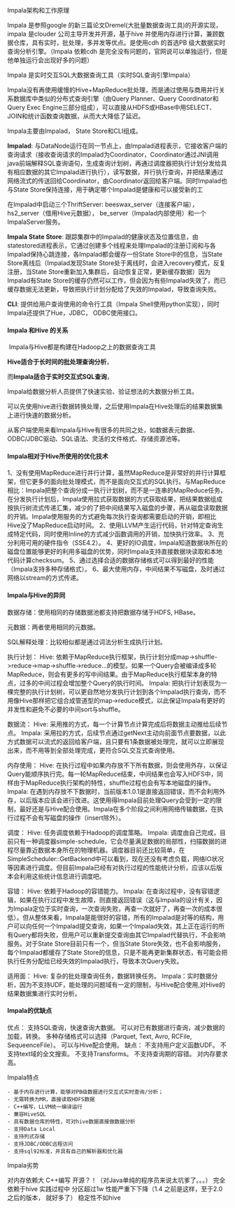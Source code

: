 Impala架构和工作原理



Impala 是参照google 的新三篇论文Dremel(大批量数据查询工具)的开源实现，impala 是clouder 公司主导开发并开源，基于hive 并使用内存进行计算，兼顾数据仓库，具有实时，批处理，多并发等优点。是使用cdh 的首选PB 级大数据实时查询分析引擎。（Impala 依赖cdh 是完全没有问题的，官网说可以单独运行，但是他单独运行会出现好多的问题）





Impala 是实时交互SQL大数据查询工具（实时SQL查询引擎Impala）

Impala没有再使用缓慢的Hive+MapReduce批处理，而是通过使用与商用并行关系数据库中类似的分布式查询引擎（由Query Planner、Query Coordinator和Query Exec Engine三部分组成），可以直接从HDFS或HBase中用SELECT、JOIN和统计函数查询数据，从而大大降低了延迟。



Impala主要由Impalad， State Store和CLI组成。



**Impalad**: 与DataNode运行在同一节点上，由Impalad进程表示，它接收客户端的查询请求（接收查询请求的Impalad为Coordinator，Coordinator通过JNI调用java前端解释SQL查询语句，生成查询计划树，再通过调度器把执行计划分发给具有相应数据的其它Impalad进行执行），读写数据，并行执行查询，并把结果通过网络流式的传送回给Coordinator，由Coordinator返回给客户端。同时Impalad也与State Store保持连接，用于确定哪个Impalad是健康和可以接受新的工

在Impalad中启动三个ThriftServer: beeswax_server（连接客户端），hs2_server（借用Hive元数据）， be_server（Impalad内部使用）和一个ImpalaServer服务。



**Impala State Store**: 跟踪集群中的Impalad的健康状态及位置信息，由statestored进程表示，它通过创建多个线程来处理Impalad的注册订阅和与各Impalad保持心跳连接，各Impalad都会缓存一份State Store中的信息，当State Store离线后（Impalad发现State Store处于离线时，会进入recovery模式，反复注册，当State Store重新加入集群后，自动恢复正常，更新缓存数据）因为Impalad有State Store的缓存仍然可以工作，但会因为有些Impalad失效了，而已缓存数据无法更新，导致把执行计划分配给了失效的Impalad，导致查询失败。



**CLI**: 提供给用户查询使用的命令行工具（Impala Shell使用python实现），同时Impala还提供了Hue，JDBC， ODBC使用接口。



#### Impala 和Hive  的关系

 Impala与Hive都是构建在Hadoop之上的数据查询工具

**Hive适合于长时间的批处理查询分析**，

而**Impala适合于实时交互式SQL查询**，

Impala给数据分析人员提供了快速实验、验证想法的大数据分析工具。

可以先使用hive进行数据转换处理，之后使用Impala在Hive处理后的结果数据集上进行快速的数据分析。

从客户端使用来看Impala与Hive有很多的共同之处，如数据表元数据、ODBC/JDBC驱动、SQL语法、灵活的文件格式、存储资源池等。

#### Impala相对于Hive所使用的优化技术

1、没有使用MapReduce进行并行计算，虽然MapReduce是非常好的并行计算框架，但它更多的面向批处理模式，而不是面向交互式的SQL执行。与MapReduce相比：Impala把整个查询分成一执行计划树，而不是一连串的MapReduce任务，在分发执行计划后，Impala使用拉式获取数据的方式获取结果，把结果数据组成按执行树流式传递汇集，减少的了把中间结果写入磁盘的步骤，再从磁盘读取数据的开销。Impala使用服务的方式避免每次执行查询都需要启动的开销，即相比Hive没了MapReduce启动时间。
2、使用LLVM产生运行代码，针对特定查询生成特定代码，同时使用Inline的方式减少函数调用的开销，加快执行效率。
3、充分利用可用的硬件指令（SSE4.2）。
4、更好的IO调度，Impala知道数据块所在的磁盘位置能够更好的利用多磁盘的优势，同时Impala支持直接数据块读取和本地代码计算checksum。
5、通过选择合适的数据存储格式可以得到最好的性能（Impala支持多种存储格式）。
6、最大使用内存，中间结果不写磁盘，及时通过网络以stream的方式传递。



 	

#### Impala与Hive的异同

数据存储：使用相同的存储数据池都支持把数据存储于HDFS, HBase。

元数据：两者使用相同的元数据。

SQL解释处理：比较相似都是通过词法分析生成执行计划。

执行计划：
Hive: 依赖于MapReduce执行框架，执行计划分成map->shuffle->reduce->map->shuffle->reduce…的模型。如果一个Query会被编译成多轮MapReduce，则会有更多的写中间结果。由于MapReduce执行框架本身的特点，过多的中间过程会增加整个Query的执行时间。
Impala: 把执行计划表现为一棵完整的执行计划树，可以更自然地分发执行计划到各个Impalad执行查询，而不用像Hive那样把它组合成管道型的map->reduce模式，以此保证Impala有更好的并发性和避免不必要的中间sort与shuffle。

数据流：
Hive: 采用推的方式，每一个计算节点计算完成后将数据主动推给后续节点。
Impala: 采用拉的方式，后续节点通过getNext主动向前面节点要数据，以此方式数据可以流式的返回给客户端，且只要有1条数据被处理完，就可以立即展现出来，而不用等到全部处理完成，更符合SQL交互式查询使用。

内存使用：
Hive: 在执行过程中如果内存放不下所有数据，则会使用外存，以保证Query能顺序执行完。每一轮MapReduce结束，中间结果也会写入HDFS中，同样由于MapReduce执行架构的特性，shuffle过程也会有写本地磁盘的操作。
Impala: 在遇到内存放不下数据时，当前版本1.0.1是直接返回错误，而不会利用外存，以后版本应该会进行改进。这使用得Impala目前处理Query会受到一定的限制，最好还是与Hive配合使用。Impala在多个阶段之间利用网络传输数据，在执行过程不会有写磁盘的操作（insert除外）。

调度：
Hive: 任务调度依赖于Hadoop的调度策略。
Impala: 调度由自己完成，目前只有一种调度器simple-schedule，它会尽量满足数据的局部性，扫描数据的进程尽量靠近数据本身所在的物理机器。调度器目前还比较简单，在SimpleScheduler::GetBackend中可以看到，现在还没有考虑负载，网络IO状况等因素进行调度。但目前Impala已经有对执行过程的性能统计分析，应该以后版本会利用这些统计信息进行调度吧。

容错：
Hive: 依赖于Hadoop的容错能力。
Impala: 在查询过程中，没有容错逻辑，如果在执行过程中发生故障，则直接返回错误（这与Impala的设计有关，因为Impala定位于实时查询，一次查询失败，再查一次就好了，再查一次的成本很低）。但从整体来看，Impala是能很好的容错，所有的Impalad是对等的结构，用户可以向任何一个Impalad提交查询，如果一个Impalad失效，其上正在运行的所有Query都将失败，但用户可以重新提交查询由其它Impalad代替执行，不会影响服务。对于State Store目前只有一个，但当State Store失效，也不会影响服务，每个Impalad都缓存了State Store的信息，只是不能再更新集群状态，有可能会把执行任务分配给已经失效的Impalad执行，导致本次Query失败。

适用面：
Hive: 复杂的批处理查询任务，数据转换任务。
Impala：实时数据分析，因为不支持UDF，能处理的问题域有一定的限制，与Hive配合使用,对Hive的结果数据集进行实时分析。

#### Impala的优缺点

优点：
支持SQL查询，快速查询大数据。
可以对已有数据进行查询，减少数据的加载，转换。
多种存储格式可以选择（Parquet, Text, Avro, RCFile, SequeenceFile）。
可以与Hive配合使用。
缺点：
不支持用户定义函数UDF。
不支持text域的全文搜索。
不支持Transforms。
 不支持查询期的容错。
对内存要求高。

Impala特点

```doc
- 基于内存进行计算，能够对PB级数据进行交互式实时查询/分析；
- 无需转换为MR，直接读取HDFS数据
- C++编写，LLVM统一编译运行
- 兼容HiveSQL
- 具有数据仓库的特性，可对hive数据直接做数据分析
- 支持Data Local
- 支持列式存储
- 支持JDBC/ODBC远程访问
- 支持sql92标准，并具有自己的解析器和优化器

```



Impala劣势

对内存依赖大
C++编写 开源？！（对Java单纯的程序员来说太坑爹了。。。）
完全依赖于hive
实践过程中 分区超过1w 性能严重下下降（1.4 之前是这样，至于2.0 之后的版本，
就好多了）
稳定性不如hive





